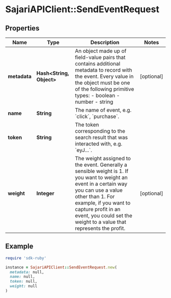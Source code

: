 # SajariAPIClient::SendEventRequest

## Properties

| Name | Type | Description | Notes |
| ---- | ---- | ----------- | ----- |
| **metadata** | **Hash&lt;String, Object&gt;** | An object made up of field-value pairs that contains additional metadata to record with the event.  Every value in the object must be one of the following primitive types:  - boolean - number - string | [optional] |
| **name** | **String** | The name of event, e.g. &#x60;click&#x60;, &#x60;purchase&#x60;. |  |
| **token** | **String** | The token corresponding to the search result that was interacted with, e.g. &#x60;eyJ...&#x60;. |  |
| **weight** | **Integer** | The weight assigned to the event.  Generally a sensible weight is 1. If you want to weight an event in a certain way you can use a value other than 1. For example, if you want to capture profit in an event, you could set the weight to a value that represents the profit. | [optional] |

## Example

```ruby
require 'sdk-ruby'

instance = SajariAPIClient::SendEventRequest.new(
  metadata: null,
  name: null,
  token: null,
  weight: null
)
```

